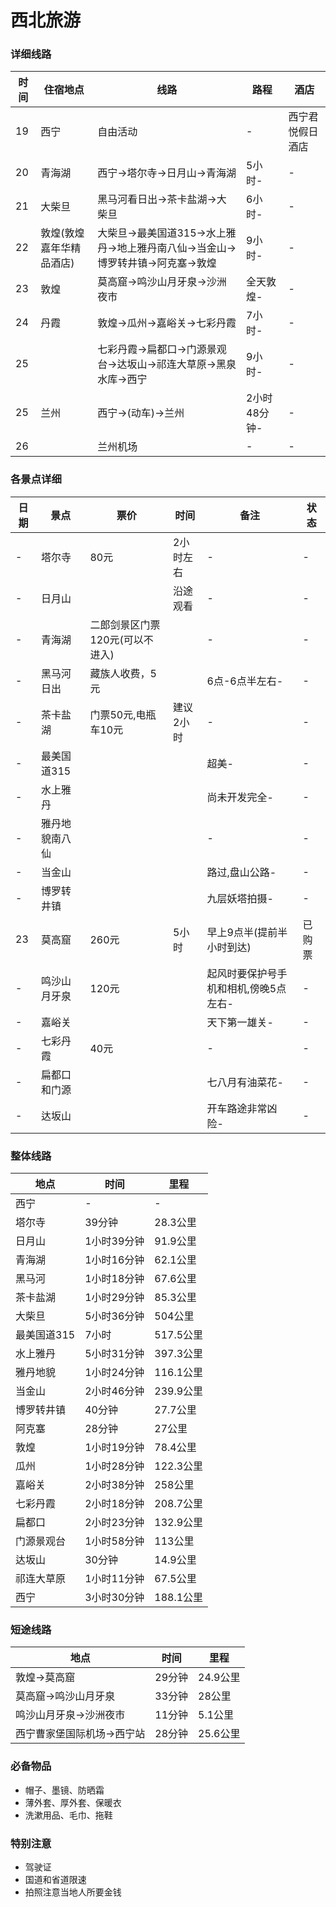 # 西北旅游

### 详细线路

时间|住宿地点|线路|路程|酒店
-|-|-|-|-
19|西宁|自由活动|-|西宁君悦假日酒店
20|青海湖|西宁->塔尔寺->日月山->青海湖|5小时-|-
21|大柴旦|黑马河看日出->茶卡盐湖->大柴旦|6小时-|-
22|敦煌(敦煌嘉年华精品酒店)|大柴旦->最美国道315->水上雅丹->地上雅丹南八仙->当金山->博罗转井镇->阿克塞->敦煌|9小时-|-
23|敦煌|莫高窟->鸣沙山月牙泉->沙洲夜市|全天敦煌-|-
24|丹霞|敦煌->瓜州->嘉峪关->七彩丹霞|7小时-|-
25||七彩丹霞->扁都口->门源景观台->达坂山->祁连大草原->黑泉水库->西宁|9小时-|-
25|兰州|西宁->(动车)->兰州|2小时48分钟-|-
26||兰州机场|-|-

### 各景点详细

日期|景点|票价|时间|备注|状态
-|-|-|-|-|-
-|塔尔寺|80元|2小时左右|-|-
-|日月山||沿途观看|-|-
-|青海湖|二郎剑景区门票120元(可以不进入)||-|-
-|黑马河日出|藏族人收费，5元||6点-6点半左右-|-
-|茶卡盐湖|门票50元,电瓶车10元|建议2小时|-|-
-|最美国道315|||超美-|-
-|水上雅丹|||尚未开发完全-|-
-|雅丹地貌南八仙|||-|-
-|当金山|||路过,盘山公路-|-
-|博罗转井镇|||九层妖塔拍摄-|-
23|莫高窟|260元|5小时|早上9点半(提前半小时到达)|已购票
-|鸣沙山月牙泉|120元||起风时要保护号手机和相机,傍晚5点左右-|-
-|嘉峪关|||天下第一雄关-|-
-|七彩丹霞|40元||-|-
-|扁都口和门源|||七八月有油菜花-|-
-|达坂山|||开车路途非常凶险-|-

### 整体线路

地点|时间|里程
-|-|-
西宁|-|-
塔尔寺|39分钟|28.3公里
日月山|1小时39分钟|91.9公里
青海湖|1小时16分钟|62.1公里
黑马河|1小时18分钟|67.6公里
茶卡盐湖|1小时29分钟|85.3公里
大柴旦|5小时36分钟|504公里
最美国道315|7小时|517.5公里
水上雅丹|5小时31分钟|397.3公里
雅丹地貌|1小时24分钟|116.1公里
当金山|2小时46分钟|239.9公里
博罗转井镇|40分钟|27.7公里
阿克塞|28分钟|27公里
敦煌|1小时19分钟|78.4公里
瓜州|1小时28分钟|122.3公里
嘉峪关|2小时38分钟|258公里
七彩丹霞|2小时18分钟|208.7公里
扁都口|2小时23分钟|132.9公里
门源景观台|1小时58分钟|113公里
达坂山|30分钟|14.9公里
祁连大草原|1小时11分钟|67.5公里
西宁|3小时30分钟|188.1公里

### 短途线路

地点|时间|里程
-|-|-
敦煌->莫高窟|29分钟|24.9公里
莫高窟->鸣沙山月牙泉|33分钟|28公里
鸣沙山月牙泉->沙洲夜市|11分钟|5.1公里
西宁曹家堡国际机场->西宁站|28分钟|25.6公里

### 必备物品

* 帽子、墨镜、防晒霜
* 薄外套、厚外套、保暖衣
* 洗漱用品、毛巾、拖鞋

### 特别注意

* 驾驶证
* 国道和省道限速
* 拍照注意当地人所要金钱

